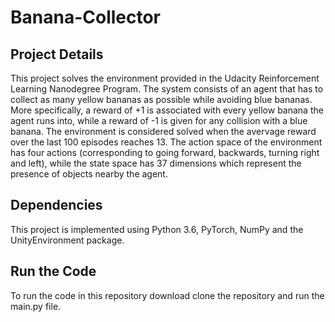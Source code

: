 # Banana-Collector

## Project Details
This project solves the environment provided in the Udacity Reinforcement Learning Nanodegree Program. The system consists of an agent that has to collect as many yellow bananas as possible while avoiding blue bananas. More specifically, a reward of +1 is associated with every yellow banana the agent runs into, while a reward of -1 is given for any collision with a blue banana. The environment is considered solved when the avervage reward over the last 100 episodes reaches 13.
The action space of the environment has four actions (corresponding to going forward, backwards, turning right and left), while the state space has 37 dimensions which represent the presence of objects nearby the agent.

## Dependencies
This project is implemented using Python 3.6, PyTorch, NumPy and the UnityEnvironment package.

## Run the Code
To run the code in this repository download clone the repository and run the main.py file.

